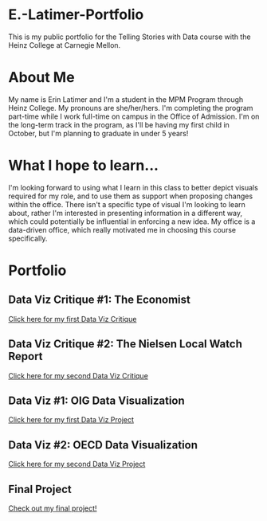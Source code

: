 # E.-Latimer-Portfolio
This is my public portfolio for the Telling Stories with Data course with the Heinz College at Carnegie Mellon.

# About Me
My name is Erin Latimer and I'm a student in the MPM Program through Heinz College. My pronouns are she/her/hers. I'm completing the program part-time while I work full-time on campus in the Office of Admission. I'm on the long-term track in the program, as I'll be having my first child in October, but I'm planning to graduate in under 5 years!

# What I hope to learn...
I'm looking forward to using what I learn in this class to better depict visuals required for my role, and to use them as support when proposing changes within the office. There isn't a specific type of visual I'm looking to learn about, rather I'm interested in presenting information in a different way, which could potentially be influential in enforcing a new idea. My office is a data-driven office, which really motivated me in choosing this course specifically.

# Portfolio
## Data Viz Critique #1: The Economist
[Click here for my first Data Viz Critique](/datavizcritique1.md)

## Data Viz Critique #2: The Nielsen Local Watch Report
[Click here for my second Data Viz Critique](/datavizcritique2.md)

## Data Viz #1: OIG Data Visualization
[Click here for my first Data Viz Project](/dataviz1.md)

## Data Viz #2: OECD Data Visualization
[Click here for my second Data Viz Project](/dataviz2.md)

## Final Project
[Check out my final project!](/finalproject_ErinLatimer.md)

